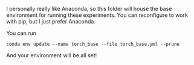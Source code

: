 I personally really like Anaconda, so this folder will house the base environment for running these experiments. You can reconfigure to work with pip, but I just prefer Anaconda.

You can run
```batch
conda env update --name torch_base --file torch_base.yml --prune
```
And your environment will be all set!